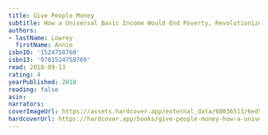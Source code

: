 ```yaml
---
title: Give People Money
subtitle: How a Universal Basic Income Would End Poverty, Revolutionize Work, and Remake the World
authors:
- lastName: Lowrey
  firstName: Annie
isbn10: '1524758760'
isbn13: '9781524758769'
read: 2018-09-13
rating: 4
yearPublished: 2018
reading: false
asin:
narrators:
coverImageUrl: https://assets.hardcover.app/external_data/60036513/6ed5704ec6017ad8d4b6d9c14306e5eb96761c9e.jpeg
hardcoverUrl: https://hardcover.app/books/give-people-money-how-a-universal-basic-income-would-end-poverty-revolutionize-work-and-remake-the-world/editions/30907818
---
```

